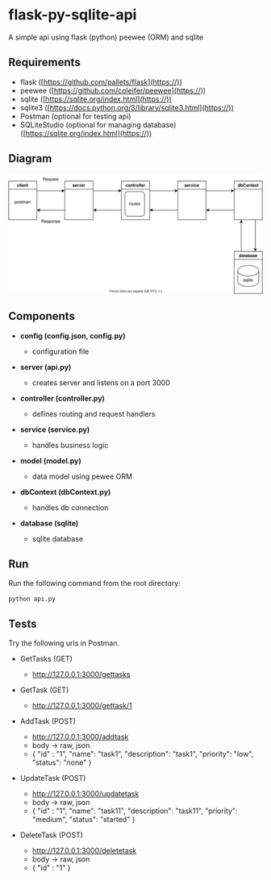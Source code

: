 # flask-py-sqlite-api

A simple api using flask (python) peewee (ORM) and sqlite

## Requirements

* flask ([https://github.com/pallets/flask](https://))
* peewee ([https://github.com/coleifer/peewee](https://))  
* sqlite ([https://sqlite.org/index.html](https://))
* sqlite3 ([https://docs.python.org/3/library/sqlite3.html](https://))
* Postman (optional for testing api)
* SQLiteStudio (optional for managing database) ([https://sqlite.org/index.html](https://))

## Diagram

![Alt text](./diagram.svg)

## Components

* **config (config.json, config.py)**

  - configuration file
* **server (api.py)**

  - creates server and listens on a port 3000
* **controller (controller.py)**

  - defines routing and request handlers
* **service (service.py)**

  - handles business logic
* **model (model.py)**

  - data model using pewee ORM
* **dbContext (dbContext.py)**

  - handles db connection
* **database (sqlite)**

  - sqlite database

## Run

Run the following command from the root directory:

```
python api.py
```

## Tests

Try the following urls in Postman.

* GetTasks (GET)

  * http://127.0.0.1:3000/gettasks
* GetTask (GET)

  * http://127.0.0.1:3000/gettask/1
* AddTask (POST)

  * http://127.0.0.1:3000/addtask
  * body -> raw, json
  * { "id" : "1", "name": "task1", "description": "task1", "priority": "low", "status": "none" }
* UpdateTask (POST)

  * http://127.0.0.1:3000/updatetask
  * body -> raw, json
  * { "id" : "1", "name": "task11", "description": "task11", "priority": "medium", "status": "started" }
* DeleteTask (POST)

  * http://127.0.0.1:3000/deletetask
  * body -> raw, json
  * { "id" : "1" }
